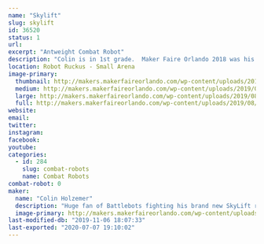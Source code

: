 ```yaml
---
name: "Skylift"
slug: skylift
id: 36520
status: 1
url: 
excerpt: "Antweight Combat Robot"
description: "Colin is in 1st grade.  Maker Faire Orlando 2018 was his first robot fight and Maker Faire 2019 will be his fifth.  This year there are two more bots on the team in addition to SkyLift.  Rainbow Poison (Rylee) and Cliff Flipper (Adam)."
location: Robot Ruckus - Small Arena
image-primary:
  thumbnail: http://makers.makerfaireorlando.com/wp-content/uploads/2019/08/127411-1-150x150.jpg
  medium: http://makers.makerfaireorlando.com/wp-content/uploads/2019/08/127411-1-300x225.jpg
  large: http://makers.makerfaireorlando.com/wp-content/uploads/2019/08/127411-1-1024x768.jpg
  full: http://makers.makerfaireorlando.com/wp-content/uploads/2019/08/127411-1.jpg
website: 
email: 
twitter: 
instagram: 
facebook: 
youtube: 
categories:
  - id: 284
    slug: combat-robots
    name: Combat Robots
combat-robot: 0
maker:
  name: "Colin Holzemer"
  description: "Huge fan of Battlebots fighting his brand new SkyLift robot in the Antweight division.  "
  image-primary: http://makers.makerfaireorlando.com/wp-content/uploads/2018/11/ColinPic.jpg
last-modified-db: "2019-11-06 18:07:33"
last-exported: "2020-07-07 19:10:02"
---
```


